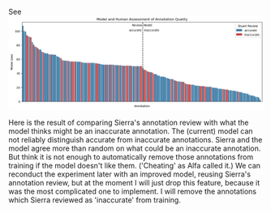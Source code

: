 See ![final.png](final.png)

Here is the result of comparing Sierra's annotation review with what the model thinks might be an inaccurate annotation. The (current) model can not reliably distinguish accurate from inaccurate annotations. Sierra and the model agree more than random on what could be an inaccurate annotation. But think it is not enough to automatically remove those annotations from training if the model doesn't like them. ('Cheating' as Alfa called it.) We can reconduct the experiment later with an improved model, reusing Sierra's annotation review, but at the moment I will just drop this feature, because it was the most complicated one to implement. I will remove the annotations which Sierra reviewed as 'inaccurate' from training.
